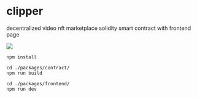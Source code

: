 # clipper
decentralized video nft marketplace
solidity smart contract with frontend page

![](https://imgur.com/kXkD30E.png)

```
npm install

cd ./packages/contract/ 
npm run build

cd ./packages/frontend/ 
npm run dev
```